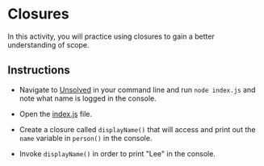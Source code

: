 # Closures

In this activity, you will practice using closures to gain a better understanding of scope. 

## Instructions

* Navigate to [Unsolved](Unsolved/) in your command line and run `node index.js` and note what name is logged in the console.

* Open the [index.js](Unsolved/index.js) file.

* Create a closure called `displayName()` that will access and print out the `name` variable in `person()` in the console.

* Invoke `displayName()` in order to print "Lee" in the console.